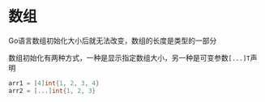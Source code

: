 # 数组

Go语言数组初始化大小后就无法改变，数组的长度是类型的一部分

数组初始化有两种方式，一种是显示指定数组大小，另一种是可变参数`[...]T`声明
```go
arr1 = [4]int{1, 2, 3, 4}
arr2 = [...]int{1, 2, 3}
```